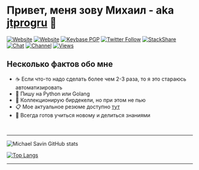 # Привет, меня зову Михаил - aka [jtprogru][website] 👋
[![Website](https://img.shields.io/website?label=my%20blog&url=https%3A%2F%2Fjtprog.ru)](https://jtprog.ru)
[![Website](https://img.shields.io/website?label=my%20cv&url=https%3A%2F%2Fsavinmi.ru)](https://savinmi.ru)
[![Keybase PGP](https://img.shields.io/keybase/pgp/jtprog)](https://keybase.io/jtprog)
[![Twitter Follow](https://img.shields.io/twitter/follow/jtprogru?style=plastic&color=blue)](https://twitter.com/jtprogru)
[![StackShare](http://img.shields.io/badge/tech-stack-0690fa.svg?style=flat)](https://stackshare.io/jtprogru/current)
[![Chat](https://img.shields.io/badge/chat-%40jtprogru__chat-blue)](https://t.me/jtprogru_chat)
[![Channel](https://img.shields.io/badge/channel-%40jtprogru__channel-blue)](https://t.me/jtprogru_channel)
[![Views](https://gpvc.arturio.dev/jtprogru?style=for-the-badge)](https://github.com/jtprogru)

## Несколько фактов обо мне

- ☕️ Если что-то надо сделать более чем 2-3 раза, то я это стараюсь автоматизировать
- 🐍 Пишу на Python или Golang
- 🍻 Коллекционирую бирдекели, но при этом не пью
- 📋 Мое актуальное резюме доступно [тут][mycv]
- 🦄 Всегда готов учиться новому и делиться знаниями

<br />

---

![Michael Savin GitHub stats](https://github-readme-stats.vercel.app/api?username=jtprogru&show_icons=true&theme=onedark)

[![Top Langs](https://github-readme-stats.vercel.app/api/top-langs/?username=jtprogru&layout=compact&hide=pug,javascript,html)](https://github.com/anuraghazra/github-readme-stats)

---

[bio]: https://jtprog.ru/about-me/
[mycv]: https://savinmi.ru
[website]: https://jtprog.ru
[twitter]: https://twitter.com/jtprogru
[instagram]: https://instagram.com/jtprogru
[telegram_chat]: https://t.me/jtprogru_chat
[sysopschannel]: https://t.me/jtprogru_channel
[email]: mailto:mail@jtprog.ru
[habr]: https://habr.com/ru/users/jtprogru/
[youtube]: https://www.youtube.com/channel/UCuGKtGjbVk-BtpLM1I6Yzrg
[podcast]: https://anchor.fm/jtprogru/
